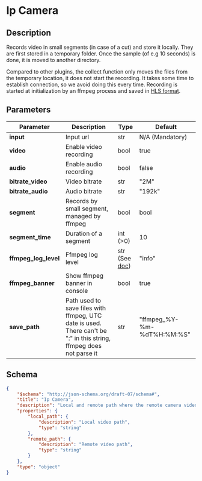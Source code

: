 # Ip Camera

## Description

Records video in small segments (in case of a cut) and store it locally.
They are first stored in a temporary folder. Once the sample (of e.g 10 seconds) is done, it is moved to another directory.

Compared to other plugins, the collect function only moves the files from the temporary location, it does not start the recording. It takes some time to establish connection, so we avoid doing this every time. Recording is started at initialization by an ffmpeg process and saved in [HLS format](https://www.wikiwand.com/en/HTTP_Live_Streaming).

## Parameters

| Parameter            | Description                                                                                                        | Type                                            | Default                    |
| -------------------- | ------------------------------------------------------------------------------------------------------------------ | ----------------------------------------------- | -------------------------- |
| **input**            | Input url                                                                                                          | str                                             | N/A (Mandatory)            |
| **video**            | Enable video recording                                                                                             | bool                                            | true                       |
| **audio**            | Enable audio recording                                                                                             | bool                                            | false                      |
| **bitrate_video**    | Video bitrate                                                                                                      | str                                             | "2M"                       |
| **bitrate_audio**    | Audio bitrate                                                                                                      | str                                             | "192k"                     |
| **segment**          | Records by small segment, managed by ffmpeg                                                                        | bool                                            | bool                       |
| **segment_time**     | Duration of a segment                                                                                              | int (>0)                                        | 10                         |
| **ffmpeg_log_level** | Ffmpeg log level                                                                                                   | str (See [doc](https://ffmpeg.org/ffmpeg.html)) | "info"                     |
| **ffmpeg_banner**    | Show ffmpeg banner in console                                                                                      | bool                                            | true                       |
| **save_path**        | Path used to save files with ffmpeg, UTC date is used. There can't be ":" in this string, ffmpeg does not parse it | str                                             | "ffmpeg_%Y-%m-%dT%H:%M:%S" |

## Schema

```json
{
    "$schema": "http://json-schema.org/draft-07/schema#",
    "title": "Ip Camera",
    "description": "Local and remote path where the remote camera video is recorded",
    "properties": {
        "local_path": {
            "description": "Local video path",
            "type": "string"
        },
        "remote_path": {
            "description": "Remote video path",
            "type": "string"
        }
    },
    "type": "object"
}
```
